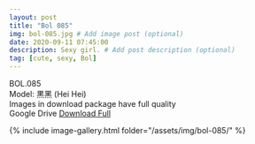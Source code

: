 ```yaml
---
layout: post
title: "Bol 085"
img: bol-085.jpg # Add image post (optional)
date: 2020-09-11 07:45:00
description: Sexy girl. # Add post description (optional)
tag: [cute, sexy, Bol]
---
```

BOL.085  
Model: 黒黑 (Hei Hei)                                               
Images in download package have full quality                    
Google Drive [Download Full](http://gestyy.com/eelYBX)

{% include image-gallery.html folder="/assets/img/bol-085/" %}
